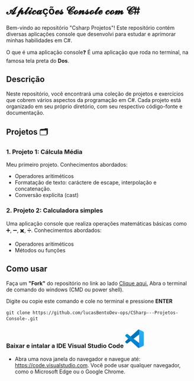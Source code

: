 # 𝓐𝓹𝓵𝓲𝓬𝓪çõ𝓮𝓼 𝓒𝓸𝓷𝓼𝓸𝓵𝓮 𝓬𝓸𝓶 𝓒#

Bem-vindo ao repositório "Csharp Projetos"! Este repositório contém diversas aplicações console que desenvolvi para estudar 
e aprimorar minhas habilidades em C#.

O que é uma aplicação console❓ 
É uma aplicação que roda no terminal, na famosa tela preta do **Dos**.
## Descrição

Neste repositório, você encontrará uma coleção de projetos e exercícios que cobrem vários aspectos da programação em C#. Cada projeto está organizado em seu próprio diretório, com seu respectivo código-fonte e documentação.

## Projetos 🗂️

### 1. Projeto 1: Cálcula Média
Meu primeiro projeto. Conhecimentos abordados:
- Operadores aritiméticos
- Formatação de texto: caráctere de escape, interpolação e concatenação.
- Conversão explícita (cast)

### 2. Projeto 2: Calculadora simples
Uma aplicação console que realiza operações matemáticas básicas como ➕, ➖, ✖️, ➗. Conhecimentos abordados:
- Operadores aritiméticos
- Métodos ou funções

## Como usar
Faça um **"Fork"** do repositório no link ao lado <a href="https://github.com/lucasBentoDev-ops/CSharp---Projetos-Console-">Clique aqui.</a>
Abra o terminal de comando do windows (CMD ou power shell).

Digite ou copie este comando e cole no terminal e pressione **ENTER**
```git
git clone https://github.com/lucasBentoDev-ops/CSharp---Projetos-Console-.git
```

### Baixar e intalar a IDE Visual Studio Code  <img src="img/apple-touch-icon (1).png" alt="Logo do Visual Studio">
- Abra uma nova janela do navegador e navegue até: https://code.visualstudio.com.
Você pode usar qualquer navegador, como o Microsoft Edge ou o Google Chrome.

